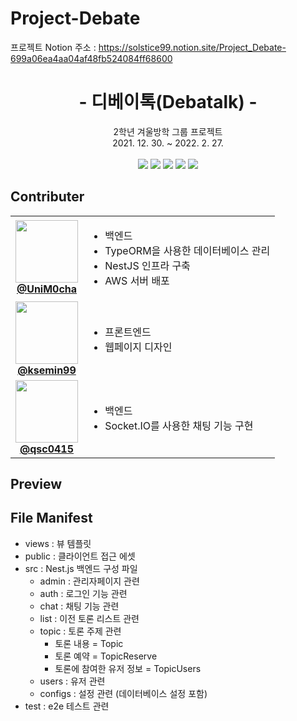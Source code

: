 # Project-Debate
프로젝트 Notion 주소 : https://solstice99.notion.site/Project_Debate-699a06ea4aa04af48fb524084ff68600

<div align="center">
  <h1>- 디베이톡(Debatalk) -</h1>
  2학년 겨울방학 그룹 프로젝트 <br>
  2021. 12. 30. ~ 2022. 2. 27. <br> <br>
  <img src="https://img.shields.io/badge/node.js-16-gray?logo=nodedotjs&logoColor=white&labelColor=339933&style=for-the-badge"/>
  <img src="https://img.shields.io/badge/mysql-8-gray?logo=mysql&logoColor=white&labelColor=4479A1&style=for-the-badge"/>
  <img src="https://img.shields.io/badge/socket.io-4.4-gray?logo=socketdotio&logoColor=white&labelColor=010101&style=for-the-badge"/>
  <img src="https://img.shields.io/badge/passport-0.5.2-gray?logo=passport&logoColor=white&labelColor=34E27A&style=for-the-badge"/>
  <img src="https://img.shields.io/badge/nestjs-8-gray?logo=nestjs&logoColor=white&labelColor=E0234E&style=for-the-badge"/>
</div>

## Contributer
<table>
  <tr>
    <td align="center">
      <a href="https://www.github.com/UniM0cha">
        <img src="https://github.com/UniM0cha.png" width="100px;"/>
        <br/><b>@UniM0cha</b>
      </a>
    </td>
    <td>
      <ul>
        <li>백엔드</li>
        <li>TypeORM을 사용한 데이터베이스 관리</li>
        <li>NestJS 인프라 구축</li>
        <li>AWS 서버 배포</li>
      </ul>
    </td>
    <tr>
    <td align="center">
      <a href="https://www.github.com/ksemin99">
        <img src="https://github.com/ksemin99.png" width="100px;"/>
        <br/><b>@ksemin99</b>
      </a>
    </td>
    <td>
      <ul>
        <li>프론트엔드</li>
        <li>웹페이지 디자인</li>
      </ul>
    </td>
    <tr>
    <td align="center">
      <a href="https://www.github.com/qsc0415">
        <img src="https://github.com/qsc0415.png" width="100px;"/>
        <br/><b>@qsc0415</b>
      </a>
    </td>
    <td>
      <ul>
        <li>백엔드</li>
        <li>Socket.IO를 사용한 채팅 기능 구현</li>
      </ul>
    </td>
</table>

## Preview

## File Manifest
- views : 뷰 템플릿
- public : 클라이언트 접근 에셋
- src : Nest.js 백엔드 구성 파일
  - admin : 관리자페이지 관련
  - auth : 로그인 기능 관련
  - chat : 채팅 기능 관련
  - list : 이전 토론 리스트 관련
  - topic : 토론 주제 관련
    - 토론 내용 = Topic
    - 토론 예약 = TopicReserve
    - 토론에 참여한 유저 정보 = TopicUsers
  - users : 유저 관련
  - configs : 설정 관련 (데이터베이스 설정 포함)
- test : e2e 테스트 관련

